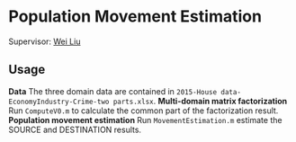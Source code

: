 # Population Movement Estimation
Supervisor: [Wei Liu](https://www.uts.edu.au/staff/wei.liu)


## Usage
**Data** 
The three domain data are contained in ```2015-House data-EconomyIndustry-Crime-two parts.xlsx```.
**Multi-domain matrix factorization** 
Run ```ComputeV0.m``` to calculate the common part of the factorization result.
**Population movement estimation** 
Run ```MovementEstimation.m``` estimate the SOURCE and DESTINATION results.

